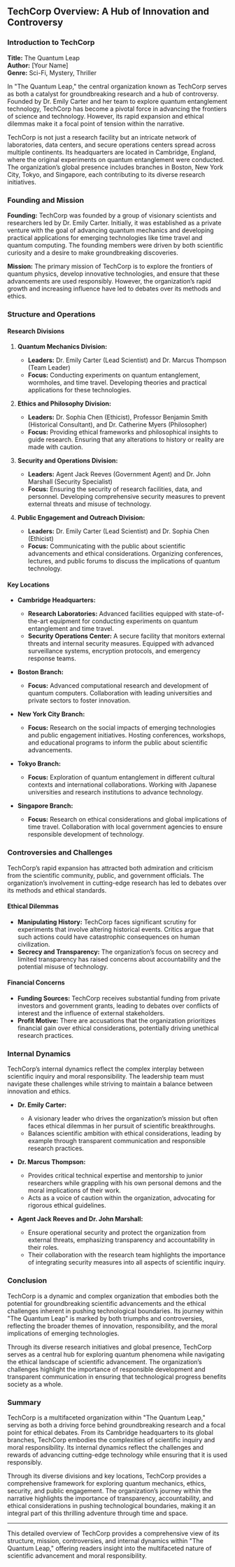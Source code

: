 ## TechCorp Overview: A Hub of Innovation and Controversy

### Introduction to TechCorp

**Title:** The Quantum Leap  
**Author:** [Your Name]  
**Genre:** Sci-Fi, Mystery, Thriller  

In "The Quantum Leap," the central organization known as TechCorp serves as both a catalyst for groundbreaking research and a hub of controversy. Founded by Dr. Emily Carter and her team to explore quantum entanglement technology, TechCorp has become a pivotal force in advancing the frontiers of science and technology. However, its rapid expansion and ethical dilemmas make it a focal point of tension within the narrative.

TechCorp is not just a research facility but an intricate network of laboratories, data centers, and secure operations centers spread across multiple continents. Its headquarters are located in Cambridge, England, where the original experiments on quantum entanglement were conducted. The organization’s global presence includes branches in Boston, New York City, Tokyo, and Singapore, each contributing to its diverse research initiatives.

### Founding and Mission

**Founding:**
TechCorp was founded by a group of visionary scientists and researchers led by Dr. Emily Carter. Initially, it was established as a private venture with the goal of advancing quantum mechanics and developing practical applications for emerging technologies like time travel and quantum computing. The founding members were driven by both scientific curiosity and a desire to make groundbreaking discoveries.

**Mission:**
The primary mission of TechCorp is to explore the frontiers of quantum physics, develop innovative technologies, and ensure that these advancements are used responsibly. However, the organization’s rapid growth and increasing influence have led to debates over its methods and ethics.

### Structure and Operations

#### Research Divisions

1. **Quantum Mechanics Division:**
   - **Leaders:** Dr. Emily Carter (Lead Scientist) and Dr. Marcus Thompson (Team Leader)
   - **Focus:** Conducting experiments on quantum entanglement, wormholes, and time travel. Developing theories and practical applications for these technologies.

2. **Ethics and Philosophy Division:**
   - **Leaders:** Dr. Sophia Chen (Ethicist), Professor Benjamin Smith (Historical Consultant), and Dr. Catherine Myers (Philosopher)
   - **Focus:** Providing ethical frameworks and philosophical insights to guide research. Ensuring that any alterations to history or reality are made with caution.

3. **Security and Operations Division:**
   - **Leaders:** Agent Jack Reeves (Government Agent) and Dr. John Marshall (Security Specialist)
   - **Focus:** Ensuring the security of research facilities, data, and personnel. Developing comprehensive security measures to prevent external threats and misuse of technology.

4. **Public Engagement and Outreach Division:**
   - **Leaders:** Dr. Emily Carter (Lead Scientist) and Dr. Sophia Chen (Ethicist)
   - **Focus:** Communicating with the public about scientific advancements and ethical considerations. Organizing conferences, lectures, and public forums to discuss the implications of quantum technology.

#### Key Locations

- **Cambridge Headquarters:**
  - **Research Laboratories:** Advanced facilities equipped with state-of-the-art equipment for conducting experiments on quantum entanglement and time travel.
  - **Security Operations Center:** A secure facility that monitors external threats and internal security measures. Equipped with advanced surveillance systems, encryption protocols, and emergency response teams.

- **Boston Branch:**
  - **Focus:** Advanced computational research and development of quantum computers. Collaboration with leading universities and private sectors to foster innovation.

- **New York City Branch:**
  - **Focus:** Research on the social impacts of emerging technologies and public engagement initiatives. Hosting conferences, workshops, and educational programs to inform the public about scientific advancements.

- **Tokyo Branch:**
  - **Focus:** Exploration of quantum entanglement in different cultural contexts and international collaborations. Working with Japanese universities and research institutions to advance technology.

- **Singapore Branch:**
  - **Focus:** Research on ethical considerations and global implications of time travel. Collaboration with local government agencies to ensure responsible development of technology.

### Controversies and Challenges

TechCorp’s rapid expansion has attracted both admiration and criticism from the scientific community, public, and government officials. The organization’s involvement in cutting-edge research has led to debates over its methods and ethical standards.

#### Ethical Dilemmas
- **Manipulating History:** TechCorp faces significant scrutiny for experiments that involve altering historical events. Critics argue that such actions could have catastrophic consequences on human civilization.
- **Secrecy and Transparency:** The organization’s focus on secrecy and limited transparency has raised concerns about accountability and the potential misuse of technology.

#### Financial Concerns
- **Funding Sources:** TechCorp receives substantial funding from private investors and government grants, leading to debates over conflicts of interest and the influence of external stakeholders.
- **Profit Motive:** There are accusations that the organization prioritizes financial gain over ethical considerations, potentially driving unethical research practices.

### Internal Dynamics

TechCorp’s internal dynamics reflect the complex interplay between scientific inquiry and moral responsibility. The leadership team must navigate these challenges while striving to maintain a balance between innovation and ethics.

- **Dr. Emily Carter:**
  - A visionary leader who drives the organization’s mission but often faces ethical dilemmas in her pursuit of scientific breakthroughs.
  - Balances scientific ambition with ethical considerations, leading by example through transparent communication and responsible research practices.

- **Dr. Marcus Thompson:**
  - Provides critical technical expertise and mentorship to junior researchers while grappling with his own personal demons and the moral implications of their work.
  - Acts as a voice of caution within the organization, advocating for rigorous ethical guidelines.

- **Agent Jack Reeves and Dr. John Marshall:**
  - Ensure operational security and protect the organization from external threats, emphasizing transparency and accountability in their roles.
  - Their collaboration with the research team highlights the importance of integrating security measures into all aspects of scientific inquiry.

### Conclusion

TechCorp is a dynamic and complex organization that embodies both the potential for groundbreaking scientific advancements and the ethical challenges inherent in pushing technological boundaries. Its journey within "The Quantum Leap" is marked by both triumphs and controversies, reflecting the broader themes of innovation, responsibility, and the moral implications of emerging technologies.

Through its diverse research initiatives and global presence, TechCorp serves as a central hub for exploring quantum phenomena while navigating the ethical landscape of scientific advancement. The organization’s challenges highlight the importance of responsible development and transparent communication in ensuring that technological progress benefits society as a whole.

### Summary

TechCorp is a multifaceted organization within "The Quantum Leap," serving as both a driving force behind groundbreaking research and a focal point for ethical debates. From its Cambridge headquarters to its global branches, TechCorp embodies the complexities of scientific inquiry and moral responsibility. Its internal dynamics reflect the challenges and rewards of advancing cutting-edge technology while ensuring that it is used responsibly.

Through its diverse divisions and key locations, TechCorp provides a comprehensive framework for exploring quantum mechanics, ethics, security, and public engagement. The organization’s journey within the narrative highlights the importance of transparency, accountability, and ethical considerations in pushing technological boundaries, making it an integral part of this thrilling adventure through time and space.

---

This detailed overview of TechCorp provides a comprehensive view of its structure, mission, controversies, and internal dynamics within "The Quantum Leap," offering readers insight into the multifaceted nature of scientific advancement and moral responsibility.
